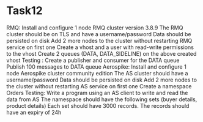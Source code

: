 # Task12
RMQ:  Install and configure 1 node RMQ cluster version 3.8.9 The RMQ cluster should be on TLS and have a username/password Data should be persisted on disk Add 2 more nodes to the cluster without restarting RMQ service on first one Create a vhost and a user with read-write permissions to the vhost Create 2 queues (DATA, DATA_SIDELINE) on the above created vhost   Testing : Create a publisher and consumer for the DATA queue Publish 100 messages to DATA queue   Aerospike: Install and configure 1 node Aerospike cluster community edition The AS cluster should have a username/password Data should be persisted on disk Add 2 more nodes to the cluster without restarting AS service on first one Create a namespace Orders   Testing: Write a program using an AS client to write and read the data from AS The namespace should have the following sets (buyer details, product details) Each set should have 3000 records. The records should have an expiry of 24h
